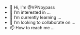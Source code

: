 - 👋 Hi, I’m @VPNbypass
- 👀 I’m interested in ...
- 🌱 I’m currently learning ...
- 💞️ I’m looking to collaborate on ...
- 📫 How to reach me ...

<!---
VPNbypass/VPNbypass is a ✨ special ✨ repository because its `README.md` (this file) appears on your GitHub profile.
You can click the Preview link to take a look at your changes.
--->
